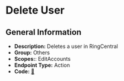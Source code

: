 # Delete User

## General Information

- **Description:** Deletes a user in RingCentral
- **Group:** Others
- **Scopes:**: EditAccounts
- **Endpoint Type:** Action
- **Code:** [🔗](https://github.com/NangoHQ/integration-templates/tree/main/integrations/ring-central-sandbox/actions/delete-user.ts)

